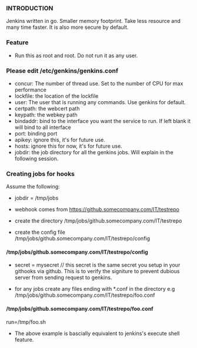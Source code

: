 ### INTRODUCTION ###
Jenkins written in go. Smaller memory footprint. Take less resource and many time faster. It is also more secure by default. 

### Feature ###
- Run this as root and root. Do not run it as any user.

### Please edit /etc/genkins/genkins.conf ###
- concur: The number of thread use. Set to the number of CPU for max performance
- lockfile: the location of the lockfile
- user: The user that is running any commands. Use genkins for default. 
- certpath: the webcert path 
- keypath: the webkey path 
- bindaddr: bind to the interface you want the service to run. If left blank it will bind to all interface
- port: binding port
- apikey: ignore this, it's for future use. 
- hosts: ignore this for now, it's for future use. 
- jobdir: the job directory for all the genkins jobs. Will explain in the following session. 

### Creating jobs for hooks ###
Assume the following:
- jobdir = /tmp/jobs
- webhook comes from https://github.somecompany.com/IT/testrepo

- create the directory /tmp/jobs/github.somecompany.com/IT/testrepo
- create the config file /tmp/jobs/github.somecompany.com/IT/testrepo/config

#### /tmp/jobs/github.somecompany.com/IT/testrepo/config ####
- secret = mysecret // this secret is the same secret you setup in your githooks via github. This is to verify the signiture to prevent dubious server from sending request to genkins. 

- for any jobs create any files ending with *.conf in the directory e.g /tmp/jobs/github.somecompany.com/IT/testrepo/foo.conf

#### /tmp/jobs/github.somecompany.com/IT/testrepo/foo.conf ####

run=/tmp/foo.sh


- The above example is bascially equivalent to jenkins's execute shell feature.
